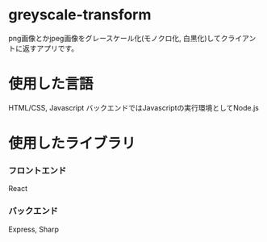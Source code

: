 # greyscale-transform
png画像とかjpeg画像をグレースケール化(モノクロ化, 白黒化)してクライアントに返すアプリです。

# 使用した言語
HTML/CSS, Javascript
バックエンドではJavascriptの実行環境としてNode.js

# 使用したライブラリ
  ### フロントエンド
  React
  ### バックエンド
  Express, Sharp
